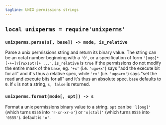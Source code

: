 ```yaml
---
tagline: UNIX permissions strings
---
```


## `local unixperms = require'unixperms'`

### `unixperms.parse(s[, base]) -> mode, is_relative`

Parse a unix permissions string and return its binary value. The string
can be an octal number beginning with a `'0'`, or a specification of form
`'[ugo]*[-+=]?[rwxsStT]+ ...'`. `is_relative` is `true` if the permissions
do not modify the entire mask of the `base`, eg. `'+x'` (i.e. `'ugo+x'`) says
"add the execute bit for all" and it's thus a relative spec, while `'rx'`
(i.e. `'ugo=rx'`) says "set the read and execute bits for all" and it's thus
an absolute spec. `base` defaults to `0`. If `s` is not a string, `s, false`
is returned.

### `unixperms.format(mode[, opt]) -> s`

Format a unix permissions binary value to a string. `opt` can be `'l[ong]'`
(which turns `0555` into `'r-xr-xr-x'`) or `'o[ctal]'` (which turns `0555`
into `'0555'`). default is `'o'`.

